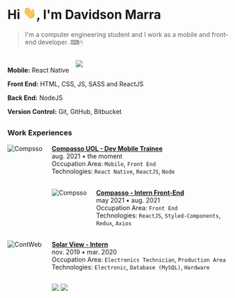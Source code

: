 <h1 align="left">Hi <img src="https://raw.githubusercontent.com/BrunoS3D/BrunoS3D/master/wave.gif" width="30px">, I'm Davidson Marra</h1>
<blockquote align="left">I'm a computer engineering student and I work as a mobile and front-end developer. ⌨🖱</blockquote>
</br>

 <!-- <a href="https://github.com/davidsonmarra">
  <img align="center" src="https://github-readme-stats.vercel.app/api?username=davidsonmarra&show_icons=true&theme=material-palenight&include_all_commits=true&count_private=true"/>
 </a> -->
 
 <!-- <a href="https://github.com/davidsonmarra">
  <img align="center" height="200em" src="https://github-readme-stats.vercel.app/api/top-langs/?username=davidsonmarra&layout=compact&langs_count=7&theme=material-palenight"/>
 </a> -->
 <div align="left">
  <!-- <img align="right" width="400px" src="https://user-images.githubusercontent.com/80720221/137231756-78640113-41f6-44bf-84a5-53790ecfc0d9.png"> -->
 <img align="right" width="350px" src="https://user-images.githubusercontent.com/80720221/141346619-46e42cb7-adb7-4168-a67c-cda95a75325a.gif">
 </div>
 <div align="left">
  <p align="left">
    <strong>Mobile:</strong> React Native
  </p>
  <p align="left">
    <strong>Front End:</strong> HTML, CSS, JS, SASS and ReactJS
  </p>
  <p align="left">
    <strong>Back End:</strong> NodeJS
  </p>
  <p align="left">
    <strong>Version Control:</strong> Git, GitHub, Bitbucket
  </p>
 </div>

##

### Work Experiences

[<img align="left" height="100px" width="100px" alt="Compsso" src="https://media-exp1.licdn.com/dms/image/C4E0BAQHCtAMn01UMGQ/company-logo_200_200/0/1621354097823?e=1642032000&v=beta&t=wdo7lmpUJsnqZ7JYhfYyTEWtmLJgUOq42irfB9xDLvk"/>](https://www.linkedin.com/company/compasso-uol/mycompany/)

[**Compasso UOL - Dev Mobile Trainee**](https://www.linkedin.com/company/compasso-uol/mycompany/) \
 aug. 2021 • the moment\
 Occupation Area: `Mobile`, `Front End`\
 Technologies: `React Native`, `ReactJS`, `Node`\
<br>

[<img align="left" height="100px" width="100px" alt="Compsso" src="https://media-exp1.licdn.com/dms/image/C4E0BAQHCtAMn01UMGQ/company-logo_200_200/0/1621354097823?e=1642032000&v=beta&t=wdo7lmpUJsnqZ7JYhfYyTEWtmLJgUOq42irfB9xDLvk"/>](https://www.linkedin.com/company/compasso-uol/mycompany/)

[**Compasso - Intern Front-End**](https://www.linkedin.com/company/compasso-uol/mycompany/) \
 may 2021 • aug. 2021\
 Occupation Area: `Front End`\
 Technologies: `ReactJS`, `Styled-Components`, `Redux`, `Axios`\
<br>

[<img align="left" height="100px" width="100px" alt="ContWeb" src="https://media-exp1.licdn.com/dms/image/C4E0BAQEwUOftMSJyXg/company-logo_200_200/0/1628795170867?e=1642032000&v=beta&t=sKbw12K8ArvVKnNp2ASwJZQ83PzmwU8fiT3QJJxYVtY"/>](https://www.linkedin.com/company/solarview/)

[**Solar View - Intern**](https://www.linkedin.com/company/solarview/) \
 nov. 2019 • mar. 2020\
 Occupation Area: `Electronics Technician`, `Production Area`\
 Technologies: `Electronic`, `Database (MySQL)`, `Hardware`
  
##
  
<div> 
    <a href="https://www.linkedin.com/in/davidson-marra/" target="_blank"><img src="https://img.shields.io/badge/-LinkedIn-%230077B5?style=for-the-badge&logo=linkedin&logoColor=white" target="_blank"></a> 
    <a href = "mailto:davidsonmarra@gmail.com"><img src="https://img.shields.io/badge/Gmail-D14836?style=for-the-badge&logo=gmail&logoColor=white" target="_blank"></a>
</div>

<!--![Snake animation](https://github.com/davidsonmarra/davidsonmarra/blob/output/github-contribution-grid-snake.svg) -->
